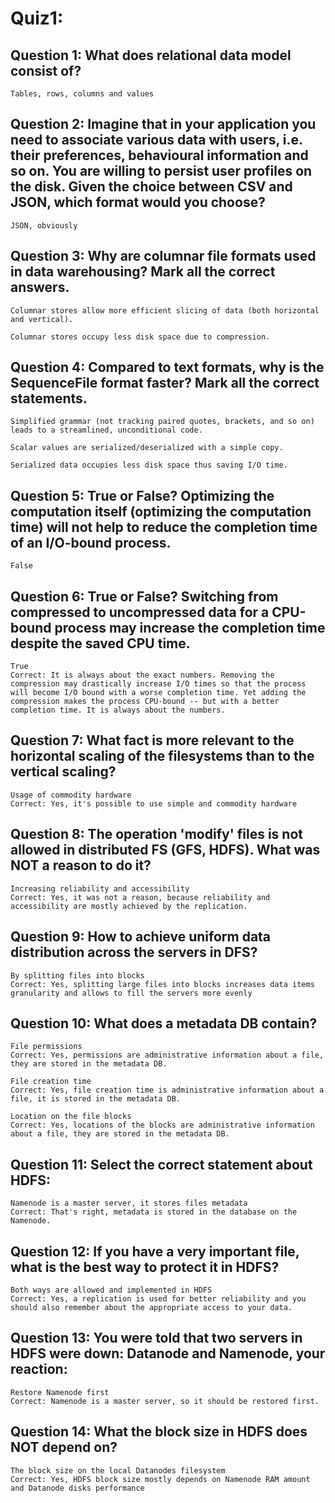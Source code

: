 # Quiz1:

## Question 1: What does relational data model consist of?
    Tables, rows, columns and values

## Question 2: Imagine that in your application you need to associate various data with users, i.e. their preferences, behavioural information and so on. You are willing to persist user profiles on the disk. Given the choice between CSV and JSON, which format would you choose?
    JSON, obviously

## Question 3: Why are columnar file formats used in data warehousing? Mark all the correct answers.
    Columnar stores allow more efficient slicing of data (both horizontal and vertical).
    
    Columnar stores occupy less disk space due to compression.

## Question 4: Compared to text formats, why is the SequenceFile format faster? Mark all the correct statements.
    Simplified grammar (not tracking paired quotes, brackets, and so on) leads to a streamlined, unconditional code.

    Scalar values are serialized/deserialized with a simple copy.

    Serialized data occupies less disk space thus saving I/O time.

## Question 5: True or False? Optimizing the computation itself (optimizing the computation time) will not help to reduce the completion time of an I/O-bound process.
    False

## Question 6: True or False? Switching from compressed to uncompressed data for a CPU-bound process may increase the completion time despite the saved CPU time.
    True
    Correct: It is always about the exact numbers. Removing the compression may drastically increase I/O times so that the process will become I/O bound with a worse completion time. Yet adding the compression makes the process CPU-bound -- but with a better completion time. It is always about the numbers.

## Question 7: What fact is more relevant to the horizontal scaling of the filesystems than to the vertical scaling?
    Usage of commodity hardware
    Correct: Yes, it's possible to use simple and commodity hardware

## Question 8: The operation 'modify' files is not allowed in distributed FS (GFS, HDFS). What was NOT a reason to do it?
    Increasing reliability and accessibility
    Correct: Yes, it was not a reason, because reliability and accessibility are mostly achieved by the replication.

## Question 9: How to achieve uniform data distribution across the servers in DFS?
    By splitting files into blocks
    Correct: Yes, splitting large files into blocks increases data items granularity and allows to fill the servers more evenly

## Question 10: What does a metadata DB contain?
    File permissions
    Correct: Yes, permissions are administrative information about a file, they are stored in the metadata DB.

    File creation time
    Correct: Yes, file creation time is administrative information about a file, it is stored in the metadata DB.

    Location on the file blocks
    Correct: Yes, locations of the blocks are administrative information about a file, they are stored in the metadata DB.

## Question 11: Select the correct statement about HDFS:
    Namenode is a master server, it stores files metadata
    Correct: That's right, metadata is stored in the database on the Namenode.

## Question 12: If you have a very important file, what is the best way to protect it in HDFS?
    Both ways are allowed and implemented in HDFS
    Correct: Yes, a replication is used for better reliability and you should also remember about the appropriate access to your data.

## Question 13: You were told that two servers in HDFS were down: Datanode and Namenode, your reaction:
    Restore Namenode first
    Correct: Namenode is a master server, so it should be restored first.

## Question 14: What the block size in HDFS does NOT depend on?
    The block size on the local Datanodes filesystem
    Correct: Yes, HDFS block size mostly depends on Namenode RAM amount and Datanode disks performance
